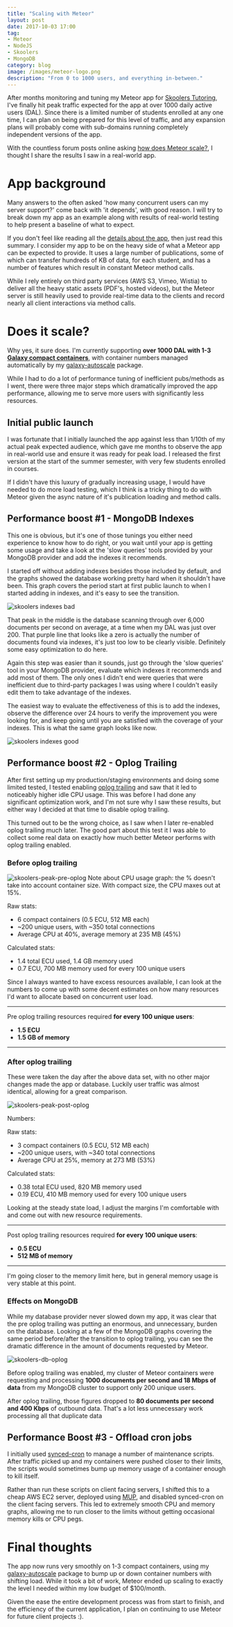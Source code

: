 ```yaml
---
title: "Scaling with Meteor"
layout: post
date: 2017-10-03 17:00
tag:
- Meteor
- NodeJS
- Skoolers
- MongoDB
category: blog
image: /images/meteor-logo.png
description: "From 0 to 1000 users, and everything in-between."
---
```

After months monitoring and tuning my Meteor app for [Skoolers Tutoring](/projects/skoolers), I've finally hit peak traffic expected for the app at over 1000 daily active users (DAL). Since there is a limited number of students enrolled at any one time, I can plan on being prepared for this level of traffic, and any expansion plans will probably come with sub-domains running completely independent versions of the app.

With the countless forum posts online asking [how does Meteor scale?](https://forums.meteor.com/t/how-many-simultaneous-users-does-the-biggest-current-meteor-app-support/10421/7), I thought I share the results I saw in a real-world app.

# App background

Many answers to the often asked 'how many concurrent users can my server support?' come back with 'it depends', with good reason. I will try to break down my app as an example along with results of real-world testing to help present a baseline of what to expect.

If you don't feel like reading all the [details about the app](/blog/skoolers-app-details), then just read this summary. I consider my app to be on the heavy side of what a Meteor app can be expected to provide. It uses a large number of publications, some of which can transfer hundreds of KB of data, for each student, and has a number of features which result in constant Meteor method calls.

While I rely entirely on third party services (AWS S3, Vimeo, Wistia) to deliver all the heavy static assets (PDF's, hosted videos), but the Meteor server is still heavily used to provide real-time data to the clients and record nearly all client interactions via method calls.

# Does it scale?

Why yes, it sure does. I'm currently supporting **over 1000 DAL with 1-3 [Galaxy compact containers](https://www.meteor.com/pricing)**, with container numbers managed automatically by my [galaxy-autoscale](/blog/meteor-galaxy-autoscale) package.

While I had to do a lot of performance tuning of inefficient pubs/methods as I went, there were three major steps which dramatically improved the app performance, allowing me to serve more users with significantly less resources.

## Initial public launch

I was fortunate that I initially launched the app against less than 1/10th of my actual peak expected audience, which gave me months to observe the app in real-world use and ensure it was ready for peak load. I released the first version at the start of the summer semester, with very few students enrolled in courses.

If I didn't have this luxury of gradually increasing usage, I would have needed to do more load testing, which I think is a tricky thing to do with Meteor given the async nature of it's publication loading and method calls.

## Performance boost #1 - MongoDB Indexes

This one is obvious, but it's one of those tunings you either need experience to know how to do right, or you wait until your app is getting some usage and take a look at the 'slow queries' tools provided by your MongoDB provider and add the indexes it recommends.

I started off without adding indexes besides those included by default, and the graphs showed the database working pretty hard when it shouldn't have been. This graph covers the period start at first public launch to when I started adding in indexes, and it's easy to see the transition.

![skoolers indexes bad](/images/skoolers-indexes-bad.png "Skoolers MongoDB Indexes Bad")

That peak in the middle is the database scanning through over 6,000 documents per second on average, at a time when my DAL was just over 200. That purple line that looks like a zero is actually the number of documents found via indexes, it's just too low to be clearly visible. Definitely some easy optimization to do here.

Again this step was easier than it sounds, just go through the 'slow queries' tool in your MongoDB provider, evaluate which indexes it recommends and add most of them. The only ones I didn't end were queries that were inefficient due to third-party packages I was using where I couldn't easily edit them to take advantage of the indexes.

The easiest way to evaluate the effectiveness of this is to add the indexes, observe the difference over 24 hours to verify the improvement you were looking for, and keep going until you are satisfied with the coverage of your indexes. This is what the same graph looks like now.

![skoolers indexes good](/images/skoolers-indexes-good.png "Skoolers MongoDB Indexes Good")

## Performance boost #2 - Oplog Trailing

After first setting up my production/staging environments and doing some limited tested, I tested enabling [oplog trailing](https://blog.meteor.com/tuning-meteor-mongo-livedata-for-scalability-13fe9deb8908) and saw that it led to noticeably higher idle CPU usage. This was before I had done any significant optimization work, and I'm not sure why I saw these results, but either way I decided at that time to disable oplog trailing.

This turned out to be the wrong choice, as I saw when I later re-enabled oplog trailing much later. The good part about this test it I was able to collect some real data on exactly how much better Meteor performs with oplog trailing enabled.

### Before oplog trailing

![skoolers-peak-pre-oplog](/images/skoolers-peak-pre-oplog.png "Skoolers Peak Log Pre-Oplog Trailing")
Note about CPU usage graph: the % doesn't take into account container size. With compact size, the CPU maxes out at 15%.

Raw stats:
- 6 compact containers (0.5 ECU, 512 MB each)
- ~200 unique users, with ~350 total connections
- Average CPU at 40%, average memory at 235 MB (45%)

Calculated stats:
- 1.4 total ECU used, 1.4 GB memory used
- 0.7 ECU, 700 MB memory used for every 100 unique users

Since I always wanted to have excess resources available, I can look at the numbers to come up with some decent estimates on how many resources I'd want to allocate based on concurrent user load.

---

Pre oplog trailing resources required **for every 100 unique users**:
- **1.5 ECU**
- **1.5 GB of memory**

---

### After oplog trailing

These were taken the day after the above data set, with no other major changes made the app or database. Luckily user traffic was almost identical, allowing for a great comparison.

![skoolers-peak-post-oplog](/images/skoolers-peak-post-oplog.png "Skoolers Peak Log Post-Oplog Trailing")

Numbers:

Raw stats:
- 3 compact containers (0.5 ECU, 512 MB each)
- ~200 unique users, with ~340 total connections
- Average CPU at 25%, memory at 273 MB (53%)

Calculated stats:
- 0.38 total ECU used, 820 MB memory used
- 0.19 ECU, 410 MB memory used for every 100 unique users

Looking at the steady state load, I adjust the margins I'm comfortable with and come out with new resource requirements.

---

Post oplog trailing resources required **for every 100 unique users**:
- **0.5 ECU**
- **512 MB of memory**

---

I'm going closer to the memory limit here, but in general memory usage is very stable at this point.

### Effects on MongoDB

While my database provider never slowed down my app, it was clear that the pre oplog trailing was putting an enormous, and unnecessary, burden on the database. Looking at a few of the MongoDB graphs covering the same period before/after the transition to oplog trailing, you can see the dramatic difference in the amount of documents requested by Meteor.

![skoolers-db-oplog](/images/skoolers-db-oplog.png "Skoolers MongoDB Scan Before/After Oplog Trailing")

Before oplog trailing was enabled, my cluster of Meteor containers were requesting and processing **1000 documents per second and 18 Mbps of data** from my MongoDB cluster to support only 200 unique users.

After oplog trailing, those figures dropped to **80 documents per second and 400 Kbps** of outbound data. That's a lot less unnecessary work processing all that duplicate data

## Performance Boost #3 - Offload cron jobs

I initially used [synced-cron](https://github.com/percolatestudio/meteor-synced-cron) to manage a number of maintenance scripts. After traffic picked up and my containers were pushed closer to their limits, the scripts would sometimes bump up memory usage of a container enough to kill itself.

Rather than run these scripts on client facing servers, I shifted this to a cheap AWS EC2 server, deployed using [MUP](https://www.npmjs.com/package/mup), and disabled synced-cron on the client facing servers. This led to extremely smooth CPU and memory graphs, allowing me to run closer to the limits without getting occasional memory kills or CPU pegs.

# Final thoughts

The app now runs very smoothly on 1-3 compact containers, using my [galaxy-autoscale](/blog/meteor-galaxy-autoscale) package to bump up or down container numbers with shifting load. While it took a bit of work, Meteor ended up scaling to exactly the level I needed within my low budget of $100/month.

Given the ease the entire development process was from start to finish, and the efficiency of the current application, I plan on continuing to use Meteor for future client projects :).
